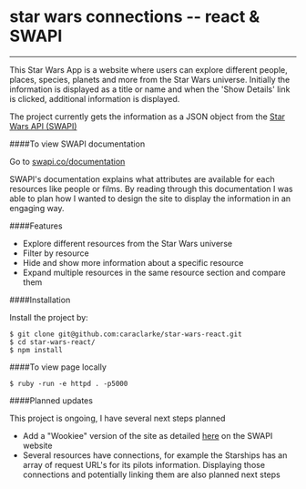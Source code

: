 # star wars connections -- react & SWAPI
---

This Star Wars App is a website where users can explore different people, places, species, planets and more from the Star Wars universe. Initially the information is displayed as a title or name and when the 'Show Details' link is clicked, additional information is displayed.

The project currently gets the information as a JSON object from the <a href="swapi.co">Star Wars API (SWAPI)</a>

####To view SWAPI documentation

Go to <a href="http://swapi.co/documentation">swapi.co/documentation</a>

SWAPI's documentation explains what attributes are available for each resources like people or films. By reading through this documentation I was able to plan how I wanted to design the site to display the information in an engaging way.

####Features

- Explore different resources from the Star Wars universe
- Filter by resource
- Hide and show more information about a specific resource
- Expand multiple resources in the same resource section and compare them

####Installation

Install the project by:

```
$ git clone git@github.com:caraclarke/star-wars-react.git
$ cd star-wars-react/
$ npm install

```

####To view page locally

```
$ ruby -run -e httpd . -p5000

```

####Planned updates

This project is ongoing, I have several next steps planned
- Add a "Wookiee" version of the site as detailed <a href="http://swapi.co/documentation#wookiee">here</a> on the SWAPI website
- Several resources have connections, for example the Starships has an array of request URL's for its pilots information. Displaying those connections and potentially linking them are also planned next steps